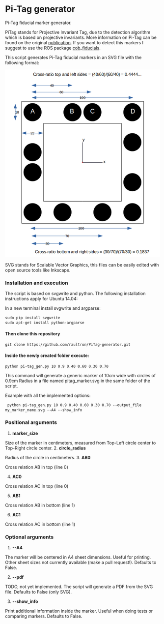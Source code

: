 # Pi-Tag generator
Pi-Tag fiducial marker generator.

PiTag stands for Projective Invariant Tag, due to the detection algorithm which is based on projective invariants. More information on Pi-Tag can be found on the original [publication](www.dsi.unive.it/~atorsell/papers/Journals/MVA(24-6)2013.pdf). If you want to detect this markers I suggest to use the ROS package [cob_fiducials](http://wiki.ros.org/cob_fiducials). 

This script generates Pi-Tag fiducial markers in an SVG file with the following format:

![Reference PiTag Marker](/examples/reference_marker.png?raw=true "Reference PiTag Marker")

SVG stands for Scalable Vector Graphics, this files can be easily edited with open source tools like Inkscape.

### Installation and execution

The script is based on svgwrite and python. The following installation instructions apply for Ubuntu 14.04:

In a new terminal install svgwrite and argparse:

    sudo pip install svgwrite
    sudo apt-get install python-argparse
    
#### Then clone this repository

    git clone https://github.com/raultron/PiTag-generator.git
    
#### Inside the newly created folder execute:

    python pi-tag_gen.py 10 0.9 0.40 0.60 0.30 0.70

This command will generate a generic marker of 10cm wide with circles of 0.9cm Radius in a file named pitag_marker.svg in the same folder of the script.

Example with all the implemented options:

     python pi-tag_gen.py 10 0.9 0.40 0.60 0.30 0.70 --output_file my_marker_name.svg --A4 --show_info


### Positional arguments

1. **marker_size**

 Size of the marker in centimeters, measured from Top-Left circle center to Top-Right circle center.
2. **circle_radius**

 Radius of the circle in centimeters.
3. **AB0**

 Cross relation AB in top (line 0)

4. **AC0**

 Cross relation AC in top (line 0)

5. **AB1**

 Cross relation AB in bottom (line 1)

6. **AC1**

 Cross relation AC in bottom (line 1)

### Optional arguments

1. **--A4**

 The marker will be centered in A4 sheet dimensions. Useful for printing. Other sheet sizes not currently available (make a pull request!). Defaults to False.

2. **--pdf**

 TODO, not yet implemented. The script will generate a PDF from the SVG file. Defaults to False (only SVG).

3. **--show_info**

 Print additional information inside the marker. Useful when doing tests or comparing markers. Defaults to False.
